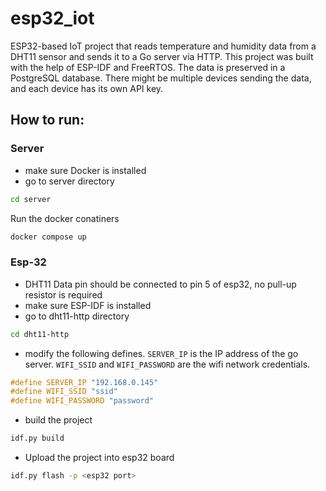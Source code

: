 # esp32_iot

ESP32-based IoT project that reads temperature and humidity data from a DHT11 sensor and sends it to a Go server via HTTP. This project was built with the help of ESP-IDF and FreeRTOS. The data is preserved in a PostgreSQL database. There might be multiple devices sending the data, and each device has its own API key.

## How to run:
### Server
<!-- - go to server directory
```bash
cd server
```
- build the project
```bash
go mod download
go run api/main.go
``` -->
- make sure Docker is installed
- go to server directory
```bash
cd server
```
Run the docker conatiners
```bash
docker compose up
```

### Esp-32
- DHT11 Data pin should be connected to pin 5 of esp32, no pull-up resistor is required
- make sure ESP-IDF is installed
- go to dht11-http directory
```bash
cd dht11-http
```
- modify the following defines. `SERVER_IP` is the IP address of the go server. `WIFI_SSID` and `WIFI_PASSWORD` are the wifi network credentials.
```c
#define SERVER_IP "192.168.0.145"
#define WIFI_SSID "ssid"
#define WIFI_PASSWORD "password"
```
- build the project
```bash
idf.py build
```
- Upload the project into esp32 board
```bash
idf.py flash -p <esp32 port>
```
